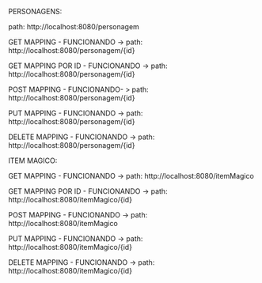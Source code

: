 PERSONAGENS:

path: http://localhost:8080/personagem

GET MAPPING - FUNCIONANDO -> path: http://localhost:8080/personagem/{id}

GET MAPPING POR ID - FUNCIONANDO -> path: http://localhost:8080/personagem/{id}

POST MAPPING - FUNCIONANDO- > path: http://localhost:8080/personagem/{id}

PUT MAPPING - FUNCIONANDO -> path: http://localhost:8080/personagem/{id}

DELETE MAPPING - FUNCIONANDO -> path: http://localhost:8080/personagem/{id}




ITEM MAGICO:


GET MAPPING - FUNCIONANDO -> path: http://localhost:8080/itemMagico

GET MAPPING POR ID - FUNCIONANDO -> path: http://localhost:8080/itemMagico/{id}

POST MAPPING - FUNCIONANDO -> path: http://localhost:8080/itemMagico

PUT MAPPING - FUNCIONANDO -> path: http://localhost:8080/itemMagico/{id}

DELETE MAPPING - FUNCIONANDO -> path: http://localhost:8080/itemMagico/{id}
